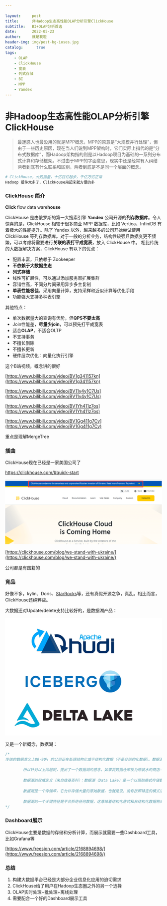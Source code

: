 ```yaml
---

layout:     post
title:      非Hadoop生态高性能OLAP分析引擎ClickHouse
subtitle:   BI+OLAP分析首选
date:       2022-05-23
author:     就是我啦
header-img: img/post-bg-ioses.jpg
catalog: 	  true
tags:
    - OLAP    
    - ClickHouse    
    - 宽表    
    - 列式存储
    - BI
    - MPP
    - Yandex
---
```


# 非Hadoop生态高性能OLAP分析引擎ClickHouse

> 最迷惑人也最没用的就是MPP概念，MPP的原意是“大规模并行处理”，但由于一些历史原因，现在当人们说到MPP架构时，它们实际上指代的是“分布式数据库”，而Hadoop架构指的则是以Hadoop项目为基础的一系列分布式计算和存储框架。不过由于MPP的字面意思，现实中还是经常有人纠结两者到底有什么联系和区别，两者到底是不是同一个层面的概念。

```sh
# ClickHouse，大数据量，十亿百亿起步，千亿万亿正常
Hadoop 组件太多了，ClickHouse用起来就方便的多
```

### ClickHouse 简介

**Click** flow data ware**house**

ClickHouse 是由俄罗斯的第一大搜索引擎 **Yandex** 公司开源的**列存数据库**。令人惊喜的是，ClickHouse 相较于很多商业 MPP 数据库，比如 Vertica，InfiniDB 有着极大的性能提升。除了 Yandex 以外，越来越多的公司开始尝试使用 ClickHouse 等列存数据库。对于一般的分析业务，结构性较强且数据变更不频繁，可以考虑将需要进行**关联的表打平成宽表**，放入 ClickHouse 中。
相比传统的大数据解决方案，ClickHouse 有以下的优点：

* 配置丰富，只依赖于 Zookeeper
* **不依赖于大数据生态**
* **列式存储**
* 线性可扩展性，可以通过添加服务器扩展集群
* 容错性高，不同分片间采用异步多主复制
* **单表性能极佳**，采用向量计算，支持采样和近似计算等优化手段
* 功能强大支持多种表引擎

其他特点：

* 单次数据量大的查询有优势，但**QPS不要太高**
* Join性能差，**尽量少join**，可以预先打平成宽表
* 适合**OLAP**，不适合OLTP
* 不支持事务
* 不擅长删除
* 不擅长更新
* 硬件层次优化：向量化执行引擎



这个B站视频，概念讲的很好

[https://www.bilibili.com/video/BV1g341157kn](https://www.bilibili.com/video/BV1g341157kn)

[https://www.bilibili.com/video/BV11y4y1C7Us](https://www.bilibili.com/video/BV11y4y1C7Us)

[https://www.bilibili.com/video/BV1Yh411z7os](https://www.bilibili.com/video/BV1Yh411z7os)

[https://www.bilibili.com/video/BV1Gg411g7Cv](https://www.bilibili.com/video/BV1Gg411g7Cv)

重点是理解MergeTree

### 插曲

ClickHouse现在已经是一家美国公司了

https://clickhouse.com/#quick-start

![image-20220523130940920](/img/images/image-20220523130940920.png)

[https://clickhouse.com/blog/we-stand-with-ukraine/](https://clickhouse.com/blog/we-stand-with-ukraine/)

公司都是有国籍的

### 竞品

好像不多，kylin、Doris、[StarRocks](https://blog.csdn.net/qq_20949471/article/details/124741703?utm_medium=distribute.pc_aggpage_search_result.none-task-blog-2~aggregatepage~first_rank_ecpm_v1~rank_v31_ecpm-4-124741703-null-null.pc_agg_new_rank&utm_term=doris%E5%BC%80%E6%BA%90%E4%BA%8B%E4%BB%B6+starrocks&spm=1000.2123.3001.4430)等，还有真假开源之争，真乱。相比而言，ClickHouse还纯粹些。

大数据还对Update/delete支持比较好的，是数据湖产品：

![image-20220524160904680](/img/images/image-20220524160904680.png)

又是一个新概念，数据湖：

```java
/*
传统的数据意义上80-90% 的公司正在处理结构化或半结构化数据（不是非结构化数据）。数据源通常是单个应用程序或系统。数据通常是子事务性或非事务性的。但是随着数据量的日益增长，并且不同种类的增加，如果预先将他们都聚合到数据仓库中，这样下去就会失去对最低级别数据的可见性，并且这些预聚合好的数据也只能回答预先确定的问题，而没办法去预见一些未来的数据问题。

        所以针对以上问题呢，提出了一个数据湖的感念，如果将数据仓库视为瓶装水的商店——经过清洁、包装和结构化以便于饮用——那么数据湖就是处于更自然状态的一大片水体。数据湖的内容从源头流入，填满湖，湖的各种用户可以来检查、潜入或取样。

        数据湖的权威定义（来自维基百科）：数据湖（Data Lake）是一个以原始格式存储数据的存储库或系统，它按原样存储数据，而无需事先对数据进行结构化处理。一个数据湖可以存储结构化数据（如关系型数据库中的表），半结构化数据（如CSV、日志、XML、JSON），非结构化数据（如电子邮件、文档、PDF）和二进制数据（如图形、音频、视频）。

        数据湖是一个存储库，它允许存储大量的原始数据，也就是说，没有按照特定的模式进行准备、处理或操作的数据。

        数据湖的一个关键特征是不会拒绝任何数据，这意味着结构化格式和非结构化数据格式都可以存储。由于数据湖中的数据在从源获取时不受数据结构的约束，因此在需要时应用“读取”模式来促进数据分析。
*/
```



### Dashboard展示

ClickHouse主要是数据的存储和分析计算，而展示就需要一些Dashboard工具，比如Grafana等

[https://www.freesion.com/article/2168894698/](https://www.freesion.com/article/2168894698/)



### 总结

1. 构建大数据平台已经是大部分企业信息化应用的迫切需求
2. ClickHouse给了用户在Hadoop生态圈之外的另一个选择
3. OLAP实时处理+批处理+离线处理
4. 需要配合一个好的Dashboard展示工具



